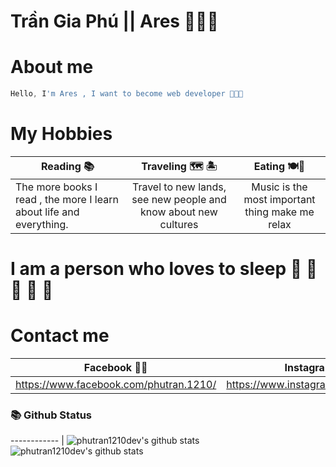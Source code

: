 
# Trần Gia Phú || Ares :black_heart::black_heart::black_heart:

# About me

```javascript
Hello, I'm Ares , I want to become web developer 🖤🖤🖤
```

# My Hobbies

| Reading :books: | Traveling :world_map: :desert_island: | Eating :plate_with_cutlery::chopsticks:|
| --------------- | :-----------------------------------: | :------------------------------------: |
| The more books I read , the more I learn about life and everything. | Travel to new lands, see new people and know about new cultures | Music is the most important thing make me relax | :honey_pot: :crab: 	:lobster: :green_salad: :hotdog: :hamburger:	:meat_on_bone: :poultry_leg: |

# I am a person who loves to sleep 	:rofl:	:rofl:	:rofl:	:rofl:	:rofl:

# Contact me

| Facebook :black_heart::black_heart: |Instagram :heart::heart: | Gmail :love_letter:|
| :------------------------------------: | :------------------------------------: | :-----------------------: |
| https://www.facebook.com/phutran.1210/ | https://www.instagram.com/phutr1210/   |  phutran1210.dev@gmail.com |

### 📚 Github Status
------------ | 
![phutran1210dev's github stats](https://github-readme-stats.vercel.app/api?username=phutran1210dev&show_icons=true&theme=radical)
![phutran1210dev's github stats](https://github-readme-stats.vercel.app/api?username=phutran1210dev&show_icons=true&theme=tokyonight)
